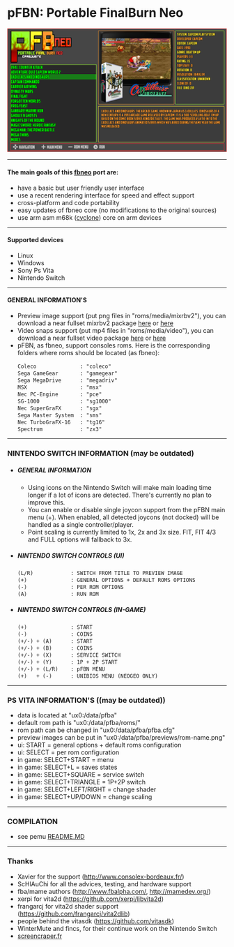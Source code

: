 pFBN: Portable FinalBurn Neo
===============================

![](https://github.com/Cpasjuste/pemu/raw/master/pfba/data/screenshot.png)

-----

#### The main goals of this [fbneo](https://github.com/finalburnneo/FBNeo) port are:

- have a basic but user friendly user interface
- use a recent rendering interface for speed and effect support
- cross-platform and code portability
- easy updates of fbneo core (no modifications to the original sources)
- use arm asm m68k ([cyclone](https://github.com/notaz/cyclone68000)) core on arm devices

-----

#### Supported devices

- Linux
- Windows
- Sony Ps Vita
- Nintendo Switch

-----

#### GENERAL INFORMATION'S

- Preview image support (put png files in "roms/media/mixrbv2"), you can download a near fullset mixrbv2 package [here](http://files.mydedibox.fr/files/dev/pemu/pfbneo/arcade_mixrbv2.zip) or [here](https://files.coolatoms.org/arcade_mixrbv2.zip)
- Video snaps support (put mp4 files in "roms/media/video"), you can download a near fullset video package [here](http://files.mydedibox.fr/files/dev/pemu/pfbneo/arcade_video.zip) or [here](https://files.coolatoms.org/arcade_video.zip)
- pFBN, as fbneo, support consoles roms. Here is the corresponding folders where roms should be located (as fbneo):
    ```
    Coleco              : "coleco"
    Sega GameGear       : "gamegear"
    Sega MegaDrive      : "megadriv"
    MSX                 : "msx"
    Nec PC-Engine       : "pce"
    SG-1000             : "sg1000"
    Nec SuperGraFX      : "sgx"
    Sega Master System  : "sms"
    Nec TurboGraFX-16   : "tg16"
    Spectrum            : "zx3"
    ```
-----

### NINTENDO SWITCH INFORMATION (may be outdated)

* ##### GENERAL INFORMATION
    * Using icons on the Nintendo Switch will make main loading time longer if a lot of icons are detected. There's currently no plan to improve this.
    * You can enable or disable single joycon support from the pFBN main menu (+). When enabled, all detected joycons (not docked) will be handled as a single controller/player.
    * Point scaling is currently limited to 1x, 2x and 3x size. FIT, FIT 4/3 and FULL options will fallback to 3x.

* ##### NINTENDO SWITCH CONTROLS (UI)
   ```
   (L/R)            : SWITCH FROM TITLE TO PREVIEW IMAGE
   (+)              : GENERAL OPTIONS + DEFAULT ROMS OPTIONS
   (-)              : PER ROM OPTIONS
   (A)              : RUN ROM
   ```

* ##### NINTENDO SWITCH CONTROLS (IN-GAME)
   ```
   (+)              : START
   (-)              : COINS
   (+/-) + (A)      : START
   (+/-) + (B)      : COINS
   (+/-) + (X)      : SERVICE SWITCH
   (+/-) + (Y)      : 1P + 2P START
   (+/-) + (L/R)    : pFBN MENU
   (+)   + (-)      : UNIBIOS MENU (NEOGEO ONLY)
   ```

-----

### PS VITA INFORMATION'S ((may be outdated))

- data is located at "ux0:/data/pfba"
- default rom path is "ux0:/data/pfba/roms/"
- rom path can be changed in "ux0:/data/pfba/pfba.cfg"
- preview images can be put in "ux0:/data/pfba/previews/rom-name.png"
- ui: START = general options + default roms configuration
- ui: SELECT = per rom configuration
- in game: SELECT+START = menu
- in game: SELECT+L = saves states
- in game: SELECT+SQUARE = service switch
- in game: SELECT+TRIANGLE = 1P+2P switch
- in game: SELECT+LEFT/RIGHT = change shader
- in game: SELECT+UP/DOWN = change scaling

----

### COMPILATION

- see pemu [README.MD](https://github.com/Cpasjuste/pemu)

-----

### Thanks
- Xavier for the support (http://www.consolex-bordeaux.fr/)
- ScHlAuChi for all the advices, testing, and hardware support
- fba/mame authors (http://www.fbalpha.com/, http://mamedev.org/)
- xerpi for vita2d (https://github.com/xerpi/libvita2d)
- frangarcj for vita2d shader support (https://github.com/frangarcj/vita2dlib)
- people behind the vitasdk (https://github.com/vitasdk)
- WinterMute and fincs, for their continue work on the Nintendo Switch
- [screencraper.fr](https://www.screenscraper.fr/)